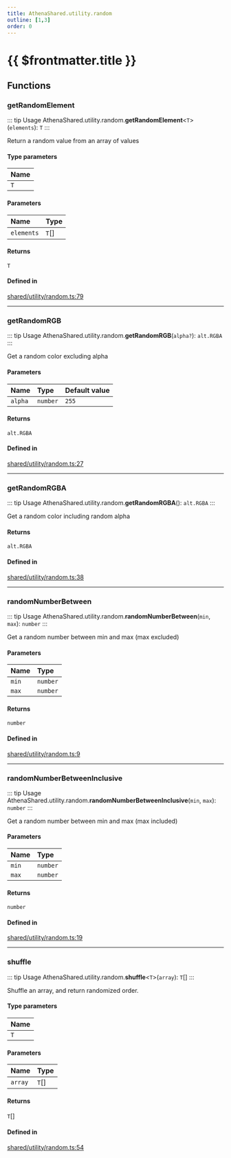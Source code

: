 ```yaml
---
title: AthenaShared.utility.random
outline: [1,3]
order: 0
---
```


# {{ $frontmatter.title }}


## Functions

### getRandomElement

::: tip Usage
AthenaShared.utility.random.**getRandomElement**<`T`\>(`elements`): `T`
:::

Return a random value from an array of values

#### Type parameters

| Name |
| :------ |
| `T` |

#### Parameters

| Name | Type |
| :------ | :------ |
| `elements` | `T`[] |

#### Returns

`T`

#### Defined in

[shared/utility/random.ts:79](https://github.com/Stuyk/altv-athena/blob/ed495cc/src/core/shared/utility/random.ts#L79)

___

### getRandomRGB

::: tip Usage
AthenaShared.utility.random.**getRandomRGB**(`alpha?`): `alt.RGBA`
:::

Get a random color excluding alpha

#### Parameters

| Name | Type | Default value |
| :------ | :------ | :------ |
| `alpha` | `number` | `255` |

#### Returns

`alt.RGBA`

#### Defined in

[shared/utility/random.ts:27](https://github.com/Stuyk/altv-athena/blob/ed495cc/src/core/shared/utility/random.ts#L27)

___

### getRandomRGBA

::: tip Usage
AthenaShared.utility.random.**getRandomRGBA**(): `alt.RGBA`
:::

Get a random color including random alpha

#### Returns

`alt.RGBA`

#### Defined in

[shared/utility/random.ts:38](https://github.com/Stuyk/altv-athena/blob/ed495cc/src/core/shared/utility/random.ts#L38)

___

### randomNumberBetween

::: tip Usage
AthenaShared.utility.random.**randomNumberBetween**(`min`, `max`): `number`
:::

Get a random number between min and max (max excluded)

#### Parameters

| Name | Type |
| :------ | :------ |
| `min` | `number` |
| `max` | `number` |

#### Returns

`number`

#### Defined in

[shared/utility/random.ts:9](https://github.com/Stuyk/altv-athena/blob/ed495cc/src/core/shared/utility/random.ts#L9)

___

### randomNumberBetweenInclusive

::: tip Usage
AthenaShared.utility.random.**randomNumberBetweenInclusive**(`min`, `max`): `number`
:::

Get a random number between min and max (max included)

#### Parameters

| Name | Type |
| :------ | :------ |
| `min` | `number` |
| `max` | `number` |

#### Returns

`number`

#### Defined in

[shared/utility/random.ts:19](https://github.com/Stuyk/altv-athena/blob/ed495cc/src/core/shared/utility/random.ts#L19)

___

### shuffle

::: tip Usage
AthenaShared.utility.random.**shuffle**<`T`\>(`array`): `T`[]
:::

Shuffle an array, and return randomized order.

#### Type parameters

| Name |
| :------ |
| `T` |

#### Parameters

| Name | Type |
| :------ | :------ |
| `array` | `T`[] |

#### Returns

`T`[]

#### Defined in

[shared/utility/random.ts:54](https://github.com/Stuyk/altv-athena/blob/ed495cc/src/core/shared/utility/random.ts#L54)
